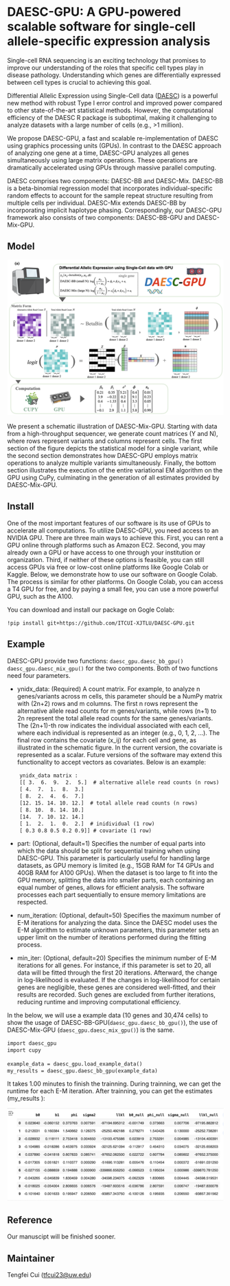 # DAESC-GPU: A GPU-powered scalable software for single-cell allele-specific expression analysis 

Single-cell RNA sequencing is an exciting technology that promises to improve our understanding of the roles that specific cell types play in disease pathology. Understanding which genes are differentially expressed between cell types is crucial to achieving this goal.

Differential Allelic Expression using Single-Cell data ([DAESC](https://github.com/gqi/DAESC/tree/main)) is a powerful new method with robust
Type I error control and improved power compared to other state-of-the-art statistical methods. However, the computational efficiency of the DAESC R package is suboptimal, making it challenging to analyze datasets with a large number of cells (e.g., >1 million).

We propose DAESC-GPU, a fast and scalable re-implementation of DAESC using graphics processing units (GPUs). In contrast to the DAESC approach of analyzing one gene at a time, DAESC-GPU analyzes all genes simultaneously using large matrix operations. These operations are dramatically accelerated using GPUs through massive parallel computing. 

DAESC comprises two components: DAESC-BB and DAESC-Mix. DAESC-BB is a beta-binomial regression model that incorporates individual-specific random effects to account for the sample repeat structure resulting from multiple cells per individual. DAESC-Mix extends DAESC-BB by incorporating implicit haplotype phasing. Correspondingly, our DAESC-GPU framework also consists of two components: DAESC-BB-GPU and DAESC-Mix-GPU.

## Model
![Schematic Plot](daesc_gpu/image/sche.png)

We present a schematic illustration of DAESC-Mix-GPU. Starting with data from a high-throughput sequencer, we generate count matrices (Y and N), where rows represent variants and columns represent cells. The first section of the figure depicts the statistical model for a single variant, while the second section demonstrates how DAESC-GPU employs matrix operations to analyze multiple variants simultaneously. Finally, the bottom section illustrates the execution of the entire variational EM algorithm on the GPU using CuPy, culminating in the generation of all estimates provided by DAESC-Mix-GPU.

## Install 
One of the most important features of our software is its use of GPUs to accelerate all computations. To utilize DAESC-GPU, you need access to an NVIDIA GPU. There are three main ways to achieve this. First, you can rent a GPU online through platforms such as Amazon EC2. Second, you may already own a GPU or have access to one through your institution or organization. Third, if neither of these options is feasible, you can still access GPUs via free or low-cost online platforms like Google Colab or Kaggle. Below, we demonstrate how to use our software on Google Colab. The process is similar for other platforms. On Google Colab, you can access a T4 GPU for free, and by paying a small fee, you can use a more powerful GPU, such as the A100.

You can download and install our package on Gogle Colab: 
```
!pip install git+https://github.com/ITCUI-XJTLU/DAESC-GPU.git
```
## Example 
DAESC-GPU provide two functions: `daesc_gpu.daesc_bb_gpu()` `daesc_gpu.daesc_mix_gpu()` for the two components. Both of two functions need four parameters. 

- ynidx_data: (Required) A count matrix. For example, to analyze 
n genes/variants across m cells, this parameter should be a NumPy matrix with (2n+2) rows and m columns. The first  n rows represent the alternative allele read counts for m genes/variants, while rows (n+1) to 2n represent the total allele read counts for the same genes/variants. The (2n+1)-th row indicates the individual associated with each cell, where each individual is represented as an integer (e.g., 0, 1, 2, ...). The final row contains the covariate (x_ij) for each cell and gene, as illustrated in the schematic figure. In the current version, the covariate is represented as a scalar. Future versions of the software may extend this functionality to accept vectors as covariates. Below is an example: 

```
    ynidx_data matrix :
    [[ 3.  6.  9.  2.  5.]  # alternative allele read counts (n rows)
    [ 4.  7.  1.  8.  3.]
    [ 8.  2.  4.  6.  7.]
    [12. 15. 14. 10. 12.]  # total allele read counts (n rows)
    [ 8. 10.  8. 14. 10.]
    [14.  7. 10. 12. 14.]
    [ 1.  2.  1.  0.  2.]  # inidividual (1 row)
    [ 0.3 0.8 0.5 0.2 0.9]] # covariate (1 row)
```

- part: (Optional, default=1) Specifies the number of equal parts into which the data should be split for sequential training when using DAESC-GPU. This parameter is particularly useful for handling large datasets, as GPU memory is limited (e.g., 15GB RAM for T4 GPUs and 40GB RAM for A100 GPUs). When the dataset is too large to fit into the GPU memory, splitting the data into smaller parts, each containing an equal number of genes, allows for efficient analysis. The software processes each part sequentially to ensure memory limitations are respected.

- num_iteration: (Optional, default=50) Specifies the maximum number of E-M iterations for analyzing the data. Since the DAESC model uses the E-M algorithm to estimate unknown parameters, this parameter sets an upper limit on the number of iterations performed during the fitting process.

-  min_iter: (Optional, default=20) Specifies the minimum number of E-M iterations for all genes. For instance, if this parameter is set to 20, all data will be fitted through the first 20 iterations. Afterward, the change in log-likelihood is evaluated. If the changes in log-likelihood for certain genes are negligible, these genes are considered well-fitted, and their results are recorded. Such genes are excluded from further iterations, reducing runtime and improving computational efficiency.

In the below, we will use a example data (10 genes and 30,474 cells) to show the usage of DAESC-BB-GPU(`daesc_gpu.daesc_bb_gpu()`), the use of DAESC-Mix-GPU (`daesc_gpu.daesc_mix_gpu()`) is the same. 

```
import daesc_gpu
import cupy

example_data = daesc_gpu.load_example_data()
my_results = daesc_gpu.daesc_bb_gpu(example_data)
```

It takes 1.00 minutes to finish the trainning. During trainning, we can get the runtime for each E-M iteration. After trainning, you can get the estimates (my_results ):

![Example Results](daesc_gpu/image/results.png)

## Reference
Our manuscipt will be finished sooner. 

## Maintainer
Tengfei Cui (tfcui23@uw.edu)

